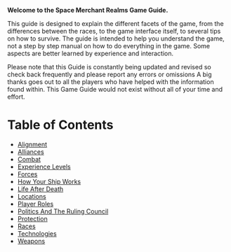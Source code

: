 <!-- TITLE: Game Guide -->
<!-- SUBTITLE: A quick summary of Game Guide -->

**Welcome to the Space Merchant Realms Game Guide.**

This guide is designed to explain the different facets of the game, from the differences between the races, to the game interface itself, to several tips on how to survive. The guide is intended to help you understand the game, not a step by step manual on how to do everything in the game. Some aspects are better learned by experience and interaction.

Please note that this Guide is constantly being updated and revised so check back frequently and please report any errors or omissions A big thanks goes out to all the players who have helped with the information found within. This Game Guide would not exist without all of your time and effort.

# Table of Contents
* [Alignment](game-guide/alignment)
* [Alliances](game-guide/alliances)
* [Combat](game-guide/combat)
* [Experience Levels](game-guide/experience-levels)
* [Forces](game-guide/forces)
* [How Your Ship Works](game-guide/how-your-ship-works)
* [Life After Death](game-guide/life-after-death)
* [Locations](game-guide/locations)
* [Player Roles](game-guide/player-roles)
* [Politics And The Ruling Council](game-guide/politics)
* [Protection](game-guide/protection)
* [Races](game-guide/races)
* [Technologies](game-guide/technologies)
* [Weapons](game-guide/weapons)